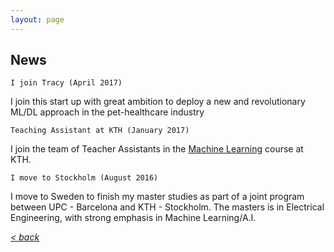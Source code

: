 ```yaml
---
layout: page
---
```


## News


    I join Tracy (April 2017)
    
I join this start up with great ambition to deploy a new and revolutionary ML/DL approach in the pet-healthcare industry

    Teaching Assistant at KTH (January 2017)
    
I join the team of Teacher Assistants in the [Machine Learning](https://www.kth.se/student/kurser/kurs/DD2431?l=en) course at KTH.

    I move to Stockholm (August 2016)
    
I move to Sweden to finish my master studies as part of a joint program between UPC - Barcelona and KTH - Stockholm. The masters is in Electrical Engineering, with strong emphasis in Machine Learning/A.I.
    
    
    
[*< back*](index.md)
